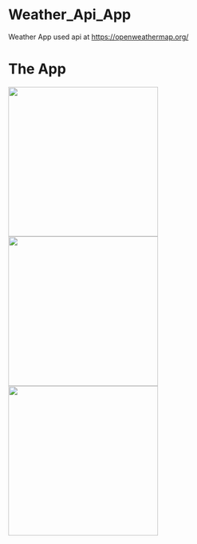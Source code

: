 # Weather_Api_App

Weather App used api at https://openweathermap.org/

# The App

<img src="https://user-images.githubusercontent.com/62328990/111324820-b2a3d180-869d-11eb-944f-06e39d2b35f8.jpg" width="300"/>
<img src="https://user-images.githubusercontent.com/62328990/111324841-b7688580-869d-11eb-82de-029d450fc93b.jpg" width="300"/>
<img src="https://user-images.githubusercontent.com/62328990/111324846-b899b280-869d-11eb-8bc1-496ccb45ad2a.jpg" width="300"/>

